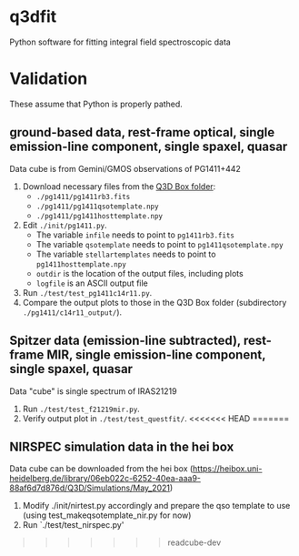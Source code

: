 # q3dfit
Python software for fitting integral field spectroscopic data

# Validation

These assume that Python is properly pathed.

## ground-based data, rest-frame optical, single emission-line component, single spaxel, quasar

Data cube is from Gemini/GMOS observations of PG1411+442 

1. Download necessary files from the [Q3D Box folder](https://rhodes.box.com/s/q4zsp63ps01olkkh846k1nzbfw744gns):
   - `./pg1411/pg1411rb3.fits`
   - `./pg1411/pg1411qsotemplate.npy`
   - `./pg1411/pg1411hosttemplate.npy`
2. Edit `./init/pg1411.py`.
   - The variable `infile` needs to point to `pg1411rb3.fits`
   - The variable `qsotemplate` needs to point to `pg1411qsotemplate.npy`
   - The variable `stellartemplates` needs to point to `pg1411hosttemplate.npy`
   - `outdir` is the location of the output files, including plots
   - `logfile` is an ASCII output file
3. Run `./test/test_pg1411c14r11.py`.
4. Compare the output plots to those in the Q3D Box folder (subdirectory `./pg1411/c14r11_output/`).

## Spitzer data (emission-line subtracted), rest-frame MIR, single emission-line component, single spaxel, quasar

Data "cube" is single spectrum of IRAS21219

1. Run `./test/test_f21219mir.py`.
2. Verify output plot in `./test/test_questfit/`.
<<<<<<< HEAD
=======


## NIRSPEC simulation data in the hei box

Data cube can be downloaded from the hei box (https://heibox.uni-heidelberg.de/library/06eb022c-6252-40ea-aaa9-88af6d7d876d/Q3D/Simulations/May_2021)

1. Modify ./init/nirtest.py accordingly and prepare the qso template to use (using test_makeqsotemplate_nir.py for now)
2. Run `./test/test_nirspec.py'
>>>>>>> readcube-dev
